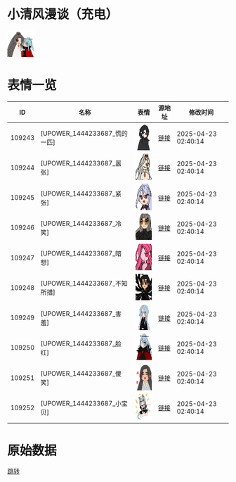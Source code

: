 # 小清风漫谈（充电）

<img src="./cover.png" height="60" alt="cover" />

# 表情一览

|ID|名称|表情|源地址|修改时间|
|----|----|----|----|----|
|109243|[UPOWER_1444233687_慌的一匹]|<img src="./pic/109243_%5BUPOWER_1444233687_慌的一匹%5D.png" height="60" alt="慌的一匹"/>|[链接](https://i0.hdslb.com/bfs/garb/af24f8e4542e33e25c59304c28f37a411715940e.png)|2025-04-23 02:40:14|
|109244|[UPOWER_1444233687_嚣张]|<img src="./pic/109244_%5BUPOWER_1444233687_嚣张%5D.png" height="60" alt="嚣张"/>|[链接](https://i0.hdslb.com/bfs/garb/ba7bf7690a4c6073908185ef5bbda7a0efd827cd.png)|2025-04-23 02:40:14|
|109245|[UPOWER_1444233687_紧张]|<img src="./pic/109245_%5BUPOWER_1444233687_紧张%5D.png" height="60" alt="紧张"/>|[链接](https://i0.hdslb.com/bfs/garb/823b64b0b26722dbb85e553fac353cba5279553f.png)|2025-04-23 02:40:14|
|109246|[UPOWER_1444233687_冷笑]|<img src="./pic/109246_%5BUPOWER_1444233687_冷笑%5D.png" height="60" alt="冷笑"/>|[链接](https://i0.hdslb.com/bfs/garb/5af45d967fc0f37bd5a7861d558d433d06c57ab8.png)|2025-04-23 02:40:14|
|109247|[UPOWER_1444233687_暗想]|<img src="./pic/109247_%5BUPOWER_1444233687_暗想%5D.png" height="60" alt="暗想"/>|[链接](https://i0.hdslb.com/bfs/garb/d344c58708d5ddb3f70ed8dfff53f1cfb102d1d4.png)|2025-04-23 02:40:14|
|109248|[UPOWER_1444233687_不知所措]|<img src="./pic/109248_%5BUPOWER_1444233687_不知所措%5D.png" height="60" alt="不知所措"/>|[链接](https://i0.hdslb.com/bfs/garb/09070d48cb32a172fa4cbcc826ef665f2fa7f3e6.png)|2025-04-23 02:40:14|
|109249|[UPOWER_1444233687_害羞]|<img src="./pic/109249_%5BUPOWER_1444233687_害羞%5D.png" height="60" alt="害羞"/>|[链接](https://i0.hdslb.com/bfs/garb/57298eedbe15554a9ddc960f7943bb8a1de8c47d.png)|2025-04-23 02:40:14|
|109250|[UPOWER_1444233687_脸红]|<img src="./pic/109250_%5BUPOWER_1444233687_脸红%5D.png" height="60" alt="脸红"/>|[链接](https://i0.hdslb.com/bfs/garb/0d62056fc50c8f1ed8163b5dbbc777a6c39d6e1f.png)|2025-04-23 02:40:14|
|109251|[UPOWER_1444233687_傻笑]|<img src="./pic/109251_%5BUPOWER_1444233687_傻笑%5D.png" height="60" alt="傻笑"/>|[链接](https://i0.hdslb.com/bfs/garb/65703e42e944892537908b800320b53ba5456b35.png)|2025-04-23 02:40:14|
|109252|[UPOWER_1444233687_小宝贝]|<img src="./pic/109252_%5BUPOWER_1444233687_小宝贝%5D.png" height="60" alt="小宝贝"/>|[链接](https://i0.hdslb.com/bfs/garb/7f35579c29d9c61a743748a27514bed2f4e0367c.png)|2025-04-23 02:40:14|

# 原始数据

[跳转](./raw.json)

